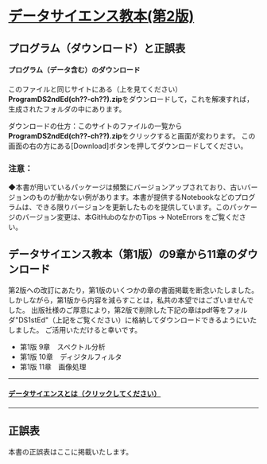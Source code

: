 # [データサイエンス教本(第2版)](https://www.ohmsha.co.jp/book/9784274231148/)
## プログラム（ダウンロード）と正誤表

#### プログラム（データ含む）のダウンロード
このファイルと同じサイトにある（上を見てください）**ProgramDS2ndEd(ch??-ch??).zip**をダウンロードして，これを解凍すれば，
生成されたフォルダの中にあります。

ダウンロードの仕方：このサイトのファイルの一覧から**ProgramDS2ndEd(ch??-ch??).zip**をクリックすると画面が変わります。
この画面の右の方にある[Download]ボタンを押してダウンロードしてください。

### 注意：
◆本書が用いているパッケージは頻繁にバージョンアップされており、古いバージョンのものが動かない例があります。本書が提供するNotebookなどのプログラムは、できる限りバージョンを更新したものを提供しています。このパッケージのバージョン変更は、本GitHubのなかのTips &rarr; NoteErrors をご覧ください。


## データサイエンス教本（第1版）の9章から11章のダウンロード

第2版への改訂にあたり，第1版のいくつかの章の書面掲載を断念いたしました。
しかしながら，第1版から内容を減らすことは，私共の本望ではございませんでした。
出版社様のご厚意により，第2版で削除した下記の章はpdf等をフォルダ"DS1stEd"（上記をご覧ください）に格納してダウンロードできるようにいたしました。
ご活用いただけると幸いです。

- 第1版 9章　スペクトル分析
- 第1版 10章　ディジタルフィルタ
- 第1版 11章　画像処理



-------------------------------------------------------------------------------------
#### [データサイエンスとは（クリックしてください）](../DataScience/WhatIsDataScience.md)
-------------------------------------------------------------------------------------
## 正誤表
<!--- 本書の正誤表です。誤りに関し小職の力の足りなさをお詫びいたします。誤りの訂正をお願いいたします。--->

本書の正誤表はここに掲載いたします。

